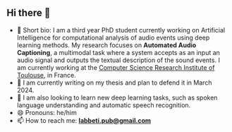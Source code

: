 ## Hi there 👋

<!--
**Labbeti/Labbeti** is a ✨ _special_ ✨ repository because its `README.md` (this file) appears on your GitHub profile.

Here are some ideas to get you started:

- 🔭 I’m currently working on ...
- 🌱 I’m currently learning ...
- 👯 I’m looking to collaborate on ...
- 🤔 I’m looking for help with ...
- 💬 Ask me about ...
- 📫 How to reach me: ...
- 😄 Pronouns: ...
- ⚡ Fun fact: ...
-->

- 💬 Short bio: I am a third year PhD student currently working on Artificial Intelligence for computational analysis of audio events using deep learning methods. My research focuses on **Automated Audio Captioning**, a multimodal task where a system accepts as an input an audio signal and outputs the textual description of the sound events. I am currently working at the <a href='https://www.irit.fr/en/home/'>Computer Science Research Institute of Toulouse</a>, in France.
- 🔭 I am currently writing on my thesis and plan to defend it in March 2024.
- 🌱 I am also looking to learn new deep learning tasks, such as spoken language understanding and automatic speech recognition.
- 😄 Pronouns: he/him
- 📫 How to reach me: **labbeti.pub@gmail.com**
